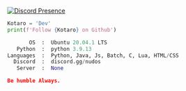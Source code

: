 [![Discord Presence](https://lanyard.cnrad.dev/api/871257848804442202)](https://discord.com/users/871257848804442202)
```python
Kotaro = 'Dev'
print(f'Follow {Kotaro} on Github')
```
```python
       OS  :  Ubuntu 20.04.1 LTS
   Python  :  python 3.9.13
Languages  :  Python, Java, Js, Batch, C, Lua, HTML/CSS
  Discord  :  discord.gg/nudos
   Server  :  None
```

```json
Be humble Always.
```
